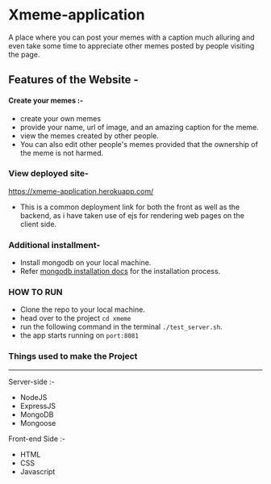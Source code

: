 # Xmeme-application

A place where you can post your memes with a caption much alluring and even take some time to appreciate other memes posted by people visiting the page.


## Features of the Website -

#### Create your memes :-     
- create your own memes
- provide your name, url of image, and an amazing caption for the meme.
- view the memes created by other people.
- You can also edit other people's memes provided that the ownership of the meme is not harmed.

### View deployed site- 
https://xmeme-application.herokuapp.com/
- This is a common deployment link for both the front as well as the backend, as i have taken use of ejs for rendering web pages on the client side.

### Additional installment-
- Install mongodb on your local machine. 
- Refer <a href="https://docs.mongodb.com/manual/installation/">mongodb installation docs</a> for the installation process.

### HOW TO RUN

- Clone the repo to your local machine.
- head over to the project `cd xmeme`
- run the following command in the terminal `./test_server.sh`.
- the app starts running on `port:8081`

### Things used to make the Project
-------------------------------------------------------------------------------------------------------------
Server-side :-
- NodeJS
- ExpressJS
- MongoDB
- Mongoose

Front-end Side :-
- HTML
- CSS
- Javascript


